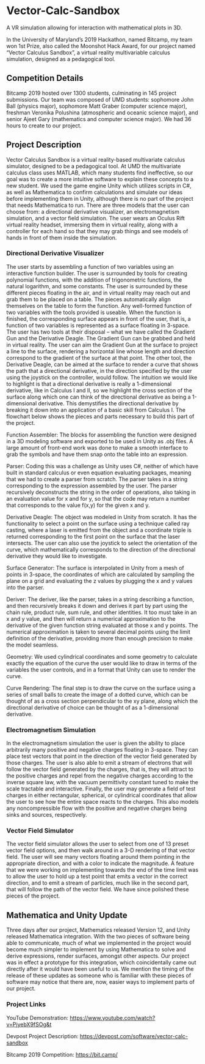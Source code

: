 # Vector-Calc-Sandbox
A VR simulation allowing for interaction with mathematical plots in 3D.

In the University of Maryland’s 2019 Hackathon, named Bitcamp, my team won 1st Prize, also called the
Moonshot Hack Award, for our project named “Vector Calculus Sandbox”, a virtual reality multivariable
calculus simulation, designed as a pedagogical tool.

## Competition Details
Bitcamp 2019 hosted over 1300 students, culminating in 145 project submissions.
Our team was composed of UMD students: sophomore John Ball (physics major),
sophomore Matt Graber (computer science major), freshman Veronika Polushina
(atmospheric and oceanic science major), and senior Ajeet Gary (mathematics and computer science major).
We had 36 hours to create to our project.

## Project Description
Vector Calculus Sandbox is a virtual reality-based multivariate calculus simulator, designed to be a pedagogical tool. At UMD the multivariate calculus class uses MATLAB, which many students find ineffective, so our goal was to create a more intuitive software to explain these concepts to a new student. We used the game engine Unity which utilizes scripts in C#, as well as Mathematica to confirm calculations and simulate our ideas before implementing them in Unity, although there is no part of the project that needs Mathematica to run. There are three models that the user can choose from: a directional derivative visualizer, an electromagnetism simulation, and a vector field simulation. The user wears an Oculus Rift virtual reality headset, immersing them in virtual reality, along with a controller for each hand so that they may grab things and see models of hands in front of them inside the simulation.

### Directional Derivative Visualizer
The user starts by assembling a function of two variables using an interactive function builder. The user is surrounded by tools for creating polynomial functions, with the addition of trigonometric functions, the natural logarithm, and some constants. The user is surrounded by these different pieces floating in the air, and in virtual reality may reach out and grab them to be placed on a table. The pieces automatically align themselves on the table to form the function. Any well-formed function of two variables with the tools provided is useable. When the function is finished, the corresponding surface appears in front of the user, that is, a function of two variables is represented as a surface floating in 3-space. The user has two tools at their disposal – what we have called the Gradient Gun and the Derivative Deagle. The Gradient Gun can be grabbed and held in virtual reality. The user can aim the Gradient Gun at the surface to project a line to the surface, rendering a horizontal line whose length and direction correspond to the gradient of the surface at that point. The other tool, the Derivative Deagle, can be aimed at the surface to render a curve that shows the path that a directional derivative, in the direction specified by the user using the joystick on the controller, would follow. The intuition we would like to highlight is that a directional derivative is really a 1-dimensional derivative, like in Calculus I and II, so we highlight the cross section of the surface along which one can think of the directional derivative as being a 1-dimensional derivative. This demystifies the directional derivative by breaking it down into an application of a basic skill from Calculus I. The flowchart below shows the pieces and parts necessary to build this part of the project.

Function Assembler: The blocks for assembling the function were designed in a 3D modeling software and exported to be used in Unity as .obj files. A large amount of front-end work was done to make a smooth interface to grab the symbols and have them snap onto the table into an expression.

Parser: Coding this was a challenge as Unity uses C#, neither of which have built in standard calculus or even equation evaluating packages, meaning that we had to create a parser from scratch. The parser takes in a string corresponding to the expression assembled by the user. The parser recursively deconstructs the string in the order of operations, also taking in an evaluation value for x and for y, so that the code may return a number that corresponds to the value f(x,y) for the given x and y.

Derivative Deagle: The object was modeled in Unity from scratch. It has the functionality to select a point on the surface using a technique called ray casting, where a laser is emitted from the object and a coordinate triple is returned corresponding to the first point on the surface that the laser intersects. The user can also use the joystick to select the orientation of the curve, which mathematically corresponds to the direction of the directional derivative they would like to investigate.

Surface Generator: The surface is interpolated in Unity from a mesh of points in 3-space, the coordinates of which are calculated by sampling the plane on a grid and evaluating the z values by plugging the x and y values into the parser.

Deriver: The deriver, like the parser, takes in a string describing a function, and then recursively breaks it down and derives it part by part using the chain rule, product rule, sum rule, and other identities. It too must take in an x and y value, and then will return a numerical approximation to the derivative of the given function string evaluated at those x and y points. The numerical approximation is taken to several decimal points using the limit definition of the derivative, providing more than enough precision to make the model seamless.

Geometry: We used cylindrical coordinates and some geometry to calculate exactly the equation of the curve the user would like to draw in terms of the variables the user controls, and in a format that Unity can use to render the curve.

Curve Rendering: The final step is to draw the curve on the surface using a series of small balls to create the image of a dotted curve, which can be thought of as a cross section perpendicular to the xy plane, along which the directional derivative of choice can be thought of as a 1-dimensional derivative.

### Electromagnetism Simulation
In the electromagnetism simulation the user is given the ability to place arbitrarily many positive and negative charges floating in 3-space. They can place test vectors that point in the direction of the vector field generated by those charges. The user is also able to emit a stream of electrons that will follow the vector field generated by the charges, that is, they will attract to the positive charges and repel from the negative charges according to the inverse square law, with the vacuum permittivity constant tuned to make the scale tractable and interactive. Finally, the user may generate a field of test charges in either rectangular, spherical, or cylindrical coordinates that allow the user to see how the entire space reacts to the charges. This also models any noncompressible flow with the positive and negative charges being sinks and sources, respectively.

### Vector Field Simulator
The vector field simulator allows the user to select from one of 13 preset vector field options, and then walk around in a 3-D rendering of that vector field. The user will see many vectors floating around them pointing in the appropriate direction, and with a color to indicate the magnitude. A feature that we were working on implementing towards the end of the time limit was to allow the user to hold up a test point that emits a vector in the correct direction, and to emit a stream of particles, much like in the second part, that will follow the path of the vector field. We have since polished these pieces of the project.

## Mathematica and Unity Update
Three days after our project, Mathematics released Version 12, and Unity released Mathematica integration. With the two pieces of software being able to communicate, much of what we implemented in the project would become much simpler to implement by using Mathematica to solve and derive expressions, render surfaces, amongst other aspects. Our project was in effect a prototype for this integration, which coincidentally came out directly after it would have been useful to us. We mention the timing of the release of these updates as someone who is familiar with these pieces of software may notice that there are, now, easier ways to implement parts of our project.

### Project Links
YouTube Demonstration: https://www.youtube.com/watch?v=PjyebX9fSOg&t

Devpost Project Description: https://devpost.com/software/vector-calc-sandbox

Bitcamp 2019 Competition: https://bit.camp/
